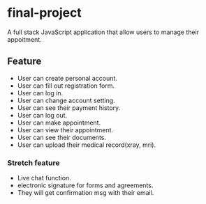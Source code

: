 # final-project

A full stack JavaScript application that allow users to manage their appoitment.

## Feature

- User can create personal account.	
- User can fill out registration form.
- User can log in.	
- User can change account setting.
- User can see their payment history.	
- User can log out.	
- User can make appointment.	
- User can view their appointment.	
- User can see their documents.	
- User can upload their medical record(xray, mri).	

### Stretch feature
- Live chat function.
- electronic signature for forms and agreements.
- They will get confirmation msg with their email.


